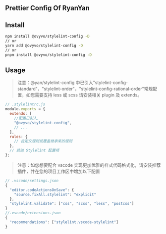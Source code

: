 ## Prettier Config Of RyanYan

## Install

```bash
npm install @ovyvo/stylelint-config -D
// or
yarn add @ovyvo/stylelint-config -D
// or
pnpm install @ovyvo/stylelint-config -D
```

## Usage

> 注意：@yan/stylelint-config 中已引入"stylelint-config-standard"，"stylelint-order"，"stylelint-config-rational-order"常规配置，如您需要支持 less 或 scss 请安装相关 plugin 及 extends。

```javascript
// .stylelintrc.js
module.exports = {
  extends: [
    //配置已引入,
    "@ovyvo/stylelint-config",
    // ...
  ],
  rules: {
    // 自定义规则或覆盖继承来的规则
  },
  // 其他 Stylelint 配置项
};
```

> 注意：如您想要配合 vscode 实现更加优雅的样式代码格式化，请安装推荐插件，并在您的项目工作区中增加以下配置

```javascript
// .vscode/settings.json
{
  "editor.codeActionsOnSave": {
    "source.fixAll.stylelint": "explicit"
  },
  "stylelint.validate": ["css", "scss", "less", "postcss"]
}
//.vscode/extensions.json
{
  "recommendations": ["stylelint.vscode-stylelint"]
}

```
